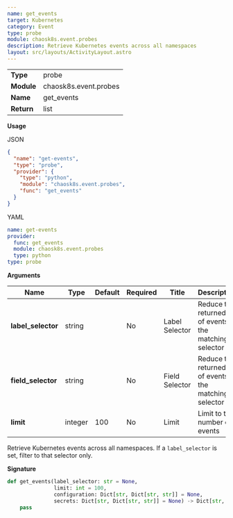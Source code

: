 ```yaml
---
name: get_events
target: Kubernetes
category: Event
type: probe
module: chaosk8s.event.probes
description: Retrieve Kubernetes events across all namespaces
layout: src/layouts/ActivityLayout.astro
---
```


|            |                          |
| ---------- | ------------------------ |
| **Type**   | probe                   |
| **Module** | chaosk8s.event.probes |
| **Name**   | get_events  |
| **Return** | list                     |

**Usage**

JSON

```json
{
  "name": "get-events",
  "type": "probe",
  "provider": {
    "type": "python",
    "module": "chaosk8s.event.probes",
    "func": "get_events"
  }
}
```

YAML

```yaml
name: get-events
provider:
  func: get_events
  module: chaosk8s.event.probes
  type: python
type: probe
```

**Arguments**

| Name          | Type   | Default   | Required | Title         | Description                                 | Placeholder |
| ------------- | ------ | --------- | -------- | ------------- | ------------------------------------------- | ------------ |
| **label_selector**        | string |  | No       | Label Selector     | Reduce the returned list of events to the matching selector                                        | |
| **field_selector**        | string |  | No       | Field Selector     | Reduce the returned list of events to the matching selector                                        | regarding.kind=Pod,regarding.name=my-pod |
| **limit** | integer |  100 | No      | Limit | Limit to that number of events | |

Retrieve Kubernetes events across all namespaces. If a `label_selector` is set, filter to that selector only.

**Signature**

```python
def get_events(label_selector: str = None,
               limit: int = 100,
               configuration: Dict[str, Dict[str, str]] = None,
               secrets: Dict[str, Dict[str, str]] = None) -> Dict[str, Any]:
    pass
```
